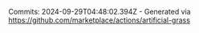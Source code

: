 Commits: 2024-09-29T04:48:02.394Z - Generated via https://github.com/marketplace/actions/artificial-grass
<br>
